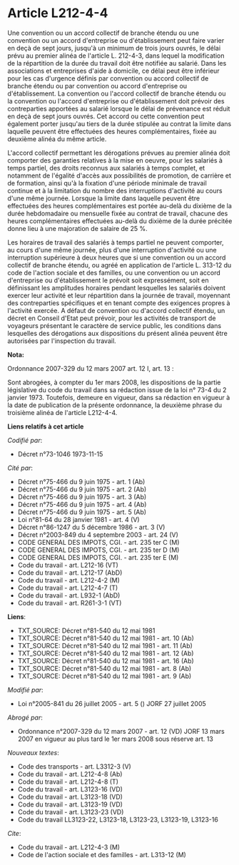 # Article L212-4-4

Une convention ou un accord collectif de branche étendu ou une convention ou un accord d'entreprise ou d'établissement peut
faire varier en deçà de sept jours, jusqu'à un minimum de trois jours ouvrés, le délai prévu au premier alinéa de l'article
L. 212-4-3, dans lequel la modification de la répartition de la durée du travail doit être notifiée au salarié. Dans les
associations et entreprises d'aide à domicile, ce délai peut être inférieur pour les cas d'urgence définis par convention ou
accord collectif de branche étendu ou par convention ou accord d'entreprise ou d'établissement. La convention ou l'accord
collectif de branche étendu ou la convention ou l'accord d'entreprise ou d'établissement doit prévoir des contreparties
apportées au salarié lorsque le délai de prévenance est réduit en deçà de sept jours ouvrés. Cet accord ou cette convention
peut également porter jusqu'au tiers de la durée stipulée au contrat la limite dans laquelle peuvent être effectuées des
heures complémentaires, fixée au deuxième alinéa du même article.

L'accord collectif permettant les dérogations prévues au premier alinéa doit comporter des garanties relatives à la mise en
oeuvre, pour les salariés à temps partiel, des droits reconnus aux salariés à temps complet, et notamment de l'égalité
d'accès aux possibilités de promotion, de carrière et de formation, ainsi qu'à la fixation d'une période minimale de travail
continue et à la limitation du nombre des interruptions d'activité au cours d'une même journée. Lorsque la limite dans
laquelle peuvent être effectuées des heures complémentaires est portée au-delà du dixième de la durée hebdomadaire ou
mensuelle fixée au contrat de travail, chacune des heures complémentaires effectuées au-delà du dixième de la durée précitée
donne lieu à une majoration de salaire de 25 %.

Les horaires de travail des salariés à temps partiel ne peuvent comporter, au cours d'une même journée, plus d'une
interruption d'activité ou une interruption supérieure à deux heures que si une convention ou un accord collectif de branche
étendu, ou agréé en application de l'article L. 313-12 du code de l'action sociale et des familles, ou une convention ou un
accord d'entreprise ou d'établissement le prévoit soit expressément, soit en définissant les amplitudes horaires pendant
lesquelles les salariés doivent exercer leur activité et leur répartition dans la journée de travail, moyennant des
contreparties spécifiques et en tenant compte des exigences propres à l'activité exercée. A défaut de convention ou d'accord
collectif étendu, un décret en Conseil d'Etat peut prévoir, pour les activités de transport de voyageurs présentant le
caractère de service public, les conditions dans lesquelles des dérogations aux dispositions du présent alinéa peuvent être
autorisées par l'inspection du travail.

**Nota:**

Ordonnance 2007-329 du 12 mars 2007 art. 12 I, art. 13 : 

Sont abrogées, à compter du 1er mars 2008, les dispositions de la partie législative du code du travail dans sa rédaction
issue de la loi n° 73-4 du 2 janvier 1973. Toutefois, demeure en vigueur, dans sa rédaction en vigueur à la date de
publication de la présente ordonnance, la deuxième phrase du troisième alinéa de l'article L212-4-4.

**Liens relatifs à cet article**

_Codifié par_:

  - Décret n°73-1046 1973-11-15

_Cité par_:

  - Décret n°75-466 du 9 juin 1975 - art. 1 (Ab)
  - Décret n°75-466 du 9 juin 1975 - art. 2 (Ab)
  - Décret n°75-466 du 9 juin 1975 - art. 3 (Ab)
  - Décret n°75-466 du 9 juin 1975 - art. 4 (Ab)
  - Décret n°75-466 du 9 juin 1975 - art. 5 (Ab)
  - Loi n°81-64 du 28 janvier 1981 - art. 4 (V)
  - Décret n°86-1247 du 5 décembre 1986 - art. 3 (V)
  - Décret n°2003-849 du 4 septembre 2003 - art. 24 (V)
  - CODE GENERAL DES IMPOTS, CGI. - art. 235 ter C (M)
  - CODE GENERAL DES IMPOTS, CGI. - art. 235 ter D (M)
  - CODE GENERAL DES IMPOTS, CGI. - art. 235 ter E (M)
  - Code du travail - art. L212-16 (VT)
  - Code du travail - art. L212-17 (AbD)
  - Code du travail - art. L212-4-2 (M)
  - Code du travail - art. L212-4-7 (T)
  - Code du travail - art. L932-1 (AbD)
  - Code du travail - art. R261-3-1 (VT)

**Liens**:

  - TXT_SOURCE: Décret n°81-540 du 12 mai 1981
  - TXT_SOURCE: Décret n°81-540 du 12 mai 1981 - art. 10 (Ab)
  - TXT_SOURCE: Décret n°81-540 du 12 mai 1981 - art. 11 (Ab)
  - TXT_SOURCE: Décret n°81-540 du 12 mai 1981 - art. 12 (Ab)
  - TXT_SOURCE: Décret n°81-540 du 12 mai 1981 - art. 16 (Ab)
  - TXT_SOURCE: Décret n°81-540 du 12 mai 1981 - art. 8 (Ab)
  - TXT_SOURCE: Décret n°81-540 du 12 mai 1981 - art. 9 (Ab)

_Modifié par_:

  - Loi n°2005-841 du 26 juillet 2005 - art. 5 () JORF 27 juillet 2005

_Abrogé par_:

  - Ordonnance n°2007-329 du 12 mars 2007 - art. 12 (VD) JORF 13 mars 2007 en vigueur au plus tard le 1er mars 2008 sous réserve art. 13

_Nouveaux textes_:

  - Code des transports - art. L3312-3 (V)
  - Code du travail - art. L212-4-8 (Ab)
  - Code du travail - art. L212-4-8 (T)
  - Code du travail - art. L3123-16 (VD)
  - Code du travail - art. L3123-18 (VD)
  - Code du travail - art. L3123-19 (VD)
  - Code du travail - art. L3123-23 (VD)
  - Code du travail LL3123-22, L3123-18, L3123-23, L3123-19, L3123-16

_Cite_:

  - Code du travail - art. L212-4-3 (M)
  - Code de l'action sociale et des familles - art. L313-12 (M)
